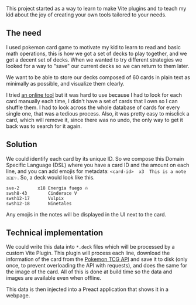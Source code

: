 This project started as a way to learn to make Vite plugins and to teach my kid about the joy of creating your own tools tailored to your needs.

## The need

I used pokemon card game to motivate my kid to learn to read and basic math operations, this is how we got a set of decks to play together, and we got a decent set of decks.
When we wanted to try different strategies we looked for a way to "save" our current decks so we can return to them later.

We want to be able to store our decks composed of 60 cards in plain text as minimally as possible, and visualize them clearly.

I tried [an online tool][1] but it was hard to use because I had to look for each card manually each time, I didn't have a set of cards that I own so I can shuffle them. I had to look across the whole database of cards for every single one, that was a tedious process. Also, it was pretty easy to misclick a card, which will remove it, since there was no undo, the only way to get it back was to search for it again.

## Solution

We could identify each card by its unique ID. So we compose this Domain Specific Language (DSL) where you have a card ID and the amount on each line, and you can add emojis for metadata: `<card-id>  x3  This is a note 🇬🇧✨`. So, a deck would look like this.

```
sve-2       x18 Energia fuego 🔥
swsh8-43        Cinderace V
swsh12-17       Vulpix
swsh12-18       Ninetales
```

Any emojis in the notes will be displayed in the UI next to the card.

## Technical implementation

We could write this data into `*.deck` files which will be processed by a custom Vite Plugin.
This plugin will process each line, download the information of the card from the [Pokemon TCG API][2] and save it to disk (only once, to prevent overloading the API with requests), and does the same for the image of the card.
All of this is done at build time so the data and images are available even when offline.

This data is then injected into a Preact application that shows it in a webpage.

[1]: https://pokemoncard.io/deckbuilder/
[2]: https://pokemontcg.io/
